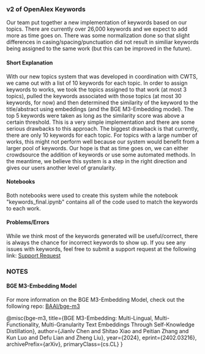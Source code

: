 ### v2 of OpenAlex Keywords

Our team put together a new implementation of keywords based on our topics. There are currently over 26,000 keywords and we expect to add more as time goes on. There was some normalization done so that slight differences in casing/spacing/punctuation did not result in similiar keywords being assigned to the same work (but this can be improved in the future).

#### Short Explanation

With our new topics system that was developed in coordination with CWTS, we came out with a list of 10 keywords for each topic. In order to assign keywords to works, we took the topics assigned to that work (at most 3 topics), pulled the keywords associated with those topics (at most 30 keywords, for now) and then determined the similarity of the keyword to the title/abstract using embeddings (and the BGE M3-Embedding model). The top 5 keywords were taken as long as the similarity score was above a certain threshold. This is a very simple implementation and there are some serious drawbacks to this approach. The biggest drawback is that currently, there are only 10 keywords for each topic. For topics with a large number of works, this might not perform well because our system would benefit from a larger pool of keywords. Our hope is that as time goes on, we can either crowdsource the addition of keywords or use some automated methods. In the meantime, we believe this system is a step in the right direction and gives our users another level of granularity.

#### Notebooks

Both notebooks were used to create this system while the notebook "keywords_final.ipynb" contains all of the code used to match the keywords to each work.

#### Problems/Errors

While we think most of the keywords generated will be useful/correct, there is always the chance for incorrect keywords to show up. If you see any issues with keywords, feel free to submit a support request at the following link: [Support Request](https://openalex.org/help)


### NOTES
#### BGE M3-Embedding Model

For more information on the BGE M3-Embedding Model, check out the following repo: [BAAI/bge-m3](https://huggingface.co/BAAI/bge-m3)

@misc{bge-m3,
      title={BGE M3-Embedding: Multi-Lingual, Multi-Functionality, Multi-Granularity Text Embeddings Through Self-Knowledge Distillation}, 
      author={Jianlv Chen and Shitao Xiao and Peitian Zhang and Kun Luo and Defu Lian and Zheng Liu},
      year={2024},
      eprint={2402.03216},
      archivePrefix={arXiv},
      primaryClass={cs.CL}
}
